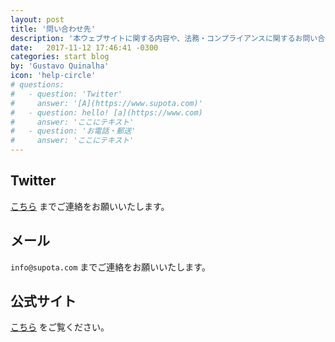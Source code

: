 ```yaml
---
layout: post
title: '問い合わせ先'
description: '本ウェブサイトに関する内容や、法務・コンプライアンスに関するお問い合わせはこちらよりお願い致します。'
date:   2017-11-12 17:46:41 -0300
categories: start blog
by: 'Gustavo Quinalha'
icon: 'help-circle'
# questions:
#   - question: 'Twitter'
#     answer: '[A](https://www.supota.com)'
#   - question: hello! [a](https://www.com)
#     answer: 'ここにテキスト'
#   - question: 'お電話・郵送'
#     answer: 'ここにテキスト'
---
```


## Twitter

[こちら](https://twitter.com/supota_) までご連絡をお願いいたします。
<br>

## メール

`info@supota.com` までご連絡をお願いいたします。
<br>

## 公式サイト

[こちら](https://www.supota.com) をご覧ください。